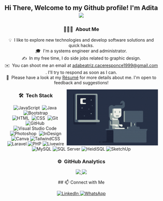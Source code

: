 <div align="center">
<h2> Hi There, Welcome to my Github profile! I'm Adita <img src="https://github.com/abdoachhoubi/abdoachhoubi/blob/main/gifs/Hi.gif" width="30"></h2>

<!-- ## 👋 &nbsp;Hey there! I'm Aditya -->

### 👨🏻‍💻 &nbsp;About Me

💡 &nbsp;I like to explore new technologies and develop software solutions and quick hacks.\
🎓 &nbsp;I'm a systems engineer and administrator.\
✍️ &nbsp;In my free time, I do side jobs related to graphic design.\
✉️ &nbsp;You can shoot me an email at adabeatriz.caceresponce1999@gmail.com . I'll try to respond as soon as I can.\
📄 &nbsp;Please have a look at my [Résumé](https://drive.google.com/file/d/1uxTNz14ifp0WH8PK32hurImfJGXpLQfe/view?usp=sharing) for more details about me. I'm open to feedback and suggestions!

<img alt="Night Coding" src="https://raw.githubusercontent.com/AVS1508/AVS1508/master/assets/Night-Coding.gif" align="right"/>

### 🛠 &nbsp;Tech Stack

![JavaScript](https://img.shields.io/badge/-JavaScript-05122A?style=flat&logo=javascript)&nbsp;
![Java](https://img.shields.io/badge/-Java-05122A?style=flat&logo=Java&logoColor=FFA518)&nbsp;
![Bootstrap](https://img.shields.io/badge/-Bootstrap-05122A?style=flat&logo=bootstrap&logoColor=563D7C)\
![HTML](https://img.shields.io/badge/-HTML-05122A?style=flat&logo=HTML5)&nbsp;
![CSS](https://img.shields.io/badge/-CSS-05122A?style=flat&logo=CSS3&logoColor=1572B6)&nbsp;
![Git](https://img.shields.io/badge/-Git-05122A?style=flat&logo=git)&nbsp;
![GitHub](https://img.shields.io/badge/-GitHub-05122A?style=flat&logo=github)&nbsp;
![Visual Studio Code](https://img.shields.io/badge/-Visual%20Studio%20Code-05122A?style=flat&logo=visual-studio-code&logoColor=007ACC)&nbsp;
![Photoshop](https://img.shields.io/badge/-Photoshop-05122A?style=flat&logo=adobe-photoshop)&nbsp;
![InDesign](https://img.shields.io/badge/-InDesign-05122A?style=flat&logo=adobe-indesign)
![Canva](https://img.shields.io/badge/-Canva-05122A?style=flat&logo=Canva)
![TailwindCSS](https://img.shields.io/badge/-TailwindCSS-05122A?style=flat&logo=tailwindcss)
![Laravel](https://img.shields.io/badge/-Laravel-05122A?style=flat&logo=laravel)
![PHP](https://img.shields.io/badge/-PHP-05122A?style=flat&logo=php)
![Livewire](https://img.shields.io/badge/-Livewire-05122A?style=flat&logo=livewire)
![MySQL](https://img.shields.io/badge/-MySQL-05122A?style=flat&logo=mysql)
![SQL Server](https://img.shields.io/badge/-SQL%20Server-05122A?style=flat&logo=microsoft%20sql%20server)
![HeidiSQL](https://img.shields.io/badge/-HeidiSQL-05122A?style=flat)
![SketchUp](https://img.shields.io/badge/-SketchUp-05122A?style=flat&logo=sketchup)

### ⚙️ &nbsp;GitHub Analytics

<p align="center">
  <a href="https://github.com/AdaCaceresPonce">
    <img height="180em" src="https://github-readme-stats.vercel.app/api?username=AdaCaceresPonce&show_icons=true&theme=algolia&include_all_commits=true&count_private=true"/>
    <img height="180em" src="https://github-readme-stats.vercel.app/api/top-langs/?username=AdaCaceresPonce&layout=compact&langs_count=8&theme=algolia"/>
  </a>
</p>
## 📫 Connect with Me
<p align="center">
  <!-- LinkedIn -->
  <a href="https://www.linkedin.com/in/ada-beatriz-caceres-ponce-041410291/" target="_blank">
    <img alt="LinkedIn" title="Ada Caceres Ponce LinkedIn" src="https://img.shields.io/badge/LinkedIn-0077B5?style=for-the-badge&logo=linkedin&logoColor=white">
  </a>
  <!-- WhatsApp -->
  <a href="https://wa.me/51925306724" target="_blank">
    <img alt="WhatsApp" title="Ada Caceres Ponce WhatsApp" src="https://img.shields.io/badge/WhatsApp-25D366?style=for-the-badge&logo=whatsapp&logoColor=white">
  </a>
</p>





